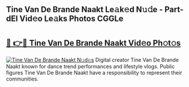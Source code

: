 ## Tine Van De Brande Naakt Le𝚊k𝚎d N𝚞𝚍e - Part-dEI Vid𝚎o Le𝚊ks Photos CGGLe

# <h2><a href="http://fb2pvq.evod.top/?m=Tine+Van+De+Brande+Naakt">🔗 👉🔴 Tine Van De Brande Naakt Vid𝚎o Ph𝚘t𝚘s</a></h2>

[![Tine Van De Brande Naakt N𝚞d𝚎s](https://i.imgur.com/8V9OHl7.gif)](http://fb2pvq.evod.top/?m=Tine+Van+De+Brande+Naakt)
Digital creator Tine Van De Brande Naakt known for dance trend performances and lifestyle vlogs. Public figures Tine Van De Brande Naakt have a responsibility to represent their communities. 
